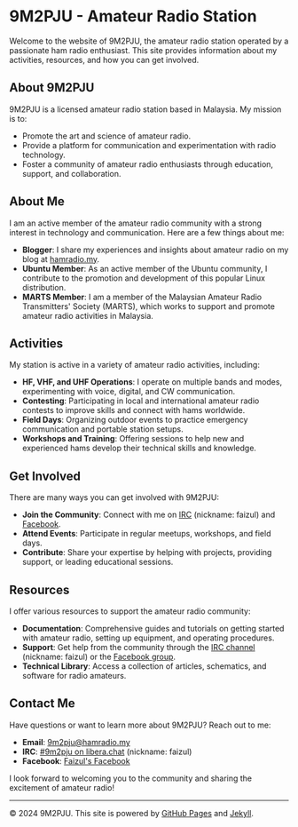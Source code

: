 # 9M2PJU - Amateur Radio Station

Welcome to the website of 9M2PJU, the amateur radio station operated by a passionate ham radio enthusiast. This site provides information about my activities, resources, and how you can get involved.

## About 9M2PJU

9M2PJU is a licensed amateur radio station based in Malaysia. My mission is to:

- Promote the art and science of amateur radio.
- Provide a platform for communication and experimentation with radio technology.
- Foster a community of amateur radio enthusiasts through education, support, and collaboration.

## About Me

I am an active member of the amateur radio community with a strong interest in technology and communication. Here are a few things about me:

- **Blogger**: I share my experiences and insights about amateur radio on my blog at [hamradio.my](https://hamradio.my).
- **Ubuntu Member**: As an active member of the Ubuntu community, I contribute to the promotion and development of this popular Linux distribution.
- **MARTS Member**: I am a member of the Malaysian Amateur Radio Transmitters' Society (MARTS), which works to support and promote amateur radio activities in Malaysia.

## Activities

My station is active in a variety of amateur radio activities, including:

- **HF, VHF, and UHF Operations**: I operate on multiple bands and modes, experimenting with voice, digital, and CW communication.
- **Contesting**: Participating in local and international amateur radio contests to improve skills and connect with hams worldwide.
- **Field Days**: Organizing outdoor events to practice emergency communication and portable station setups.
- **Workshops and Training**: Offering sessions to help new and experienced hams develop their technical skills and knowledge.

## Get Involved

There are many ways you can get involved with 9M2PJU:

- **Join the Community**: Connect with me on [IRC](https://web.libera.chat/#faizul) (nickname: faizul) and [Facebook](https://www.facebook.com/faizul.9m2pju).
- **Attend Events**: Participate in regular meetups, workshops, and field days.
- **Contribute**: Share your expertise by helping with projects, providing support, or leading educational sessions.

## Resources

I offer various resources to support the amateur radio community:

- **Documentation**: Comprehensive guides and tutorials on getting started with amateur radio, setting up equipment, and operating procedures.
- **Support**: Get help from the community through the [IRC channel](https://web.libera.chat/#faizul) (nickname: faizul) or the [Facebook group](https://www.facebook.com/groups/9m2pju).
- **Technical Library**: Access a collection of articles, schematics, and software for radio amateurs.

## Contact Me

Have questions or want to learn more about 9M2PJU? Reach out to me:

- **Email**: 9m2pju@hamradio.my
- **IRC**: [#9m2pju on libera.chat](https://web.libera.chat/#faizul) (nickname: faizul)
- **Facebook**: [Faizul's Facebook](https://www.facebook.com/faizul.9m2pju)

I look forward to welcoming you to the community and sharing the excitement of amateur radio!

---

© 2024 9M2PJU. This site is powered by [GitHub Pages](https://pages.github.com/) and [Jekyll](https://jekyllrb.com/).
